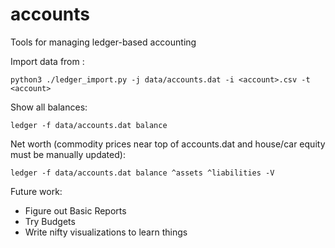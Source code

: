 # accounts
Tools for managing ledger-based accounting

Import data from <account>:
```
python3 ./ledger_import.py -j data/accounts.dat -i <account>.csv -t <account>
```

Show all balances:
```
ledger -f data/accounts.dat balance
```

Net worth (commodity prices near top of accounts.dat and house/car equity must be manually updated):
```
ledger -f data/accounts.dat balance ^assets ^liabilities -V
```

Future work:
* Figure out Basic Reports
* Try Budgets
* Write nifty visualizations to learn things
